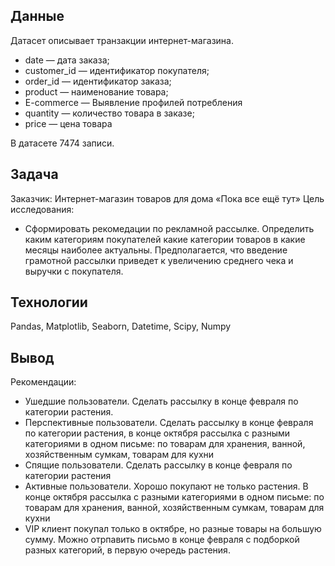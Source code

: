 ## Данные

Датасет описывает транзакции интернет-магазина.

- date — дата заказа;
- customer_id — идентификатор покупателя;
- order_id — идентификатор заказа;
- product — наименование товара;
- E-commerce — Выявление профилей потребления 
- quantity — количество товара в заказе;
- price — цена товара

В датасете 7474 записи.  

## Задача

Заказчик: Интернет-магазин товаров для дома «Пока все ещё тут»
Цель исследования:
- Сформировать рекомедации по рекламной рассылке. Определить каким категориям покупателей какие категории товаров в какие месяцы наиболее актуальны. Предполагается, что введение грамотной рассылки приведет к увеличению среднего чека и выручки с покупателя. 
 
## Технологии
 
Pandas, Matplotlib, Seaborn, Datetime, Scipy, Numpy

## Вывод

Рекомендации:

- Ушедшие пользователи. Сделать рассылку в конце февраля по категории растения. 
- Перспективные пользователи. Сделать рассылку в конце февраля по категории растения, в конце октября рассылка с разными категориями в одном письме: по товарам для хранения, ванной, хозяйственным сумкам, товарам для кухни
- Спящие пользователи. Сделать рассылку в конце февраля по категории растения 
- Активные пользователи. Хорошо покупают не только растения. В конце октября рассылка с разными категориями в одном письме: по товарам для хранения, ванной, хозяйственным сумкам, товарам для кухни
- VIP клиент покупал только в октябре, но разные товары на большую сумму. Можно отрпавить письмо в конце февраля с подборкой разных категорий, в  первую очередь растения.
 
 

